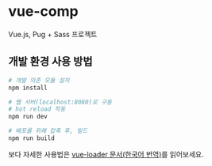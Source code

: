# vue-comp

Vue.js, Pug + Sass 프로젝트

## 개발 환경 사용 방법

``` bash
# 개발 의존 모듈 설치
npm install

# 웹 서버(localhost:8080)로 구동
# hot reload 작동
npm run dev

# 배포를 위해 압축 후, 빌드
npm run build
```

보다 자세한 사용법은 [vue-loader 문서(한국어 번역)](https://vue-loader.vuejs.org/kr)를 읽어보세요.